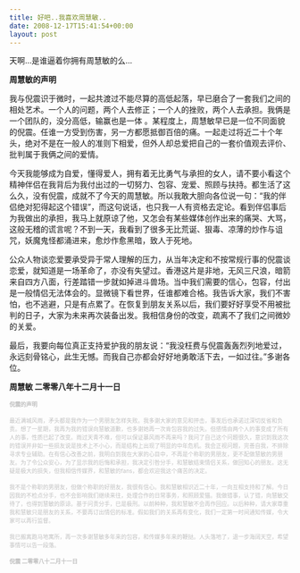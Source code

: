 ```yaml
---
title: 好吧..我喜欢周慧敏..
date: 2008-12-17T15:41:54+00:00
layout: post
---
```

天啊&#8230;是谁逼着你拥有周慧敏的么&#8230;

**周慧敏的声明**
  
我与倪震识于微时，一起共渡过不能尽算的高低起落，早已磨合了一套我们之间的相处艺术。一个人的问题，两个人去修正；一个人的挫败，两个人去承担。我俩是一个团队的，没分高低，输赢也是一体 。某程度上，周慧敏早已是一位不同面貌的倪震。任谁一方受到伤害，另一方都愿抵御百倍的痛。一起走过将近二十个年头，绝对不是在一般人的准则下相爱，但外人却总爱把自己的一套价值观去评价、批判属于我俩之间的爱情。

今天我能够成为自爱，懂得爱人，拥有着无比勇气与承担的女人，请不要小看这个精神伴侣在我背后为我付出过的一切努力、包容、宠爱、照顾与扶持。都生活了这么久，没有倪震，成就不了今天的周慧敏。所以我敢大胆向各位说一句：“我的伴侣绝对犯得起这个错误”，而这句说话，也只我一人有资格去定论。看到伴侣事后为我做出的承担，我马上就原谅了他，又怎会有某些媒体创作出来的痛哭、大骂，这般无稽的谎言呢？不到一天，我看到了很多无比荒诞、狠毒、凉薄的炒作与诅咒，妖魔鬼怪都涌进来，愈炒作愈黑暗，致人于死地。

公众人物谈恋爱要承受异于常人理解的压力，从当年决定和不按常规行事的倪震谈恋爱，就知道是一场革命了，亦没有失望过。香港这片是非地，无风三尺浪，暗箭来自四方八面，行差踏错一步就如掉进斗兽场。当中我们需要的信心，包容，付出是一般情侣无法体会的。显微镜下看世界，任谁都难合格。我告诉大家，我们不害怕，也不逃避，只是有点累了。在恢复到朋友关系以后，我们要好好享受不用被批判的日子，大家为未来再次装备出发。我相信身份的改变，疏离不了我们之间微妙的关爱。

最后，我要向每位真正支持爱护我的朋友说：“我没枉费与倪震轰轰烈列地爱过，永远刻骨铭心，此生无憾。而我自己亦都会好好地勇敢活下去，一如过往。”多谢各位。

**周慧敏 二零零八年十二月十一日**

<span style="color: #c0c0c0; font-size: x-small;"><strong>倪震的声明</strong> </span>

<span style="color: #c0c0c0; font-size: x-small;">最近满城风雨，矛头都是我作为一个男朋友怎样失败。我多谢大家的意见和抨击，事发后也承诺过深切反省和负责。想了一星期，我再为我的错误向慧敏道歉，也多谢她再一次肯包容我的过失。但感情由两个人的事变成了所有人的事，性质已起了改变。雨过天青不难，但可以保证暴风雨不再来吗？我问了自己这个问题很久，意识到我这次的错误并非如一些损友说是技术上不小心，而是结构上出现了明显的中年危机。我会正视问题，完善自我，不排除寻求专业辅助。在有信心改善之前，我明白到我在大家的心目中，不再是个称职的男朋友，更不配做慧敏的男朋友。为了令公众安心，为了显示我的后悔和承担，我决定引咎分手，和慧敏结束情侣关系，做回知心的朋友。这无疑是极大的损失，但我相信传媒界，和慧敏的fans，都会欢迎我这个痛苦的决定。</span>

<span style="color: #c0c0c0; font-size: x-small;">我不是个称职的男朋友，但做个称职的好朋友，我很有信心。我和慧敏相识近二十年，一向互相支持和了解。今日因我的不检点分手，也不会影响我们继续来往，处理合作的日常事务，和照顾爱猫。我做错事，认了错，向慧敏交待了，也得到慧敏的原谅。基于问责分手，已是极刑。以前种种，我和慧敏不会再作回应。以后种种，请大家尊重我和慧敏只是朋友的关系，不要再订出情侣的标准。假如我们的关系再有变化，我们一定第一时间通知传媒，令大家可以再行监督。 </span>

<span style="color: #c0c0c0; font-size: x-small;">我已搬离跑马地寓所，再一次多谢慧敏多年来的包容，和传媒多年来的鞭挞。人头落地了，退一步海阔天空，希望事情可以告一段落。 </span>

<span style="color: #c0c0c0; font-size: x-small;"><strong>倪震 二零零八十二月十一日</strong><br /> </span>

